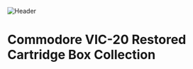 ![Header](https://github.com/20GotoTen/Vic20CartBoxCollection/main/assets/header.png "Commodore VIC-20 Restored Cartridge Box Collection")

# Commodore VIC-20 Restored Cartridge Box Collection


